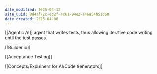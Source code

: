 ```yaml
---
date_modified: 2025-04-12
site_uuid: 8d4af72c-ec2f-4c61-94e2-a46a54b51c68
date_created: 2025-04-06
---
```


[[Agentic AI]] agent that writes tests, thus allowing iterative code writing until the test passes.  

[[Builder.io]]

[[Acceptance Testing]]

[[Concepts/Explainers for AI/Code Generators]]
